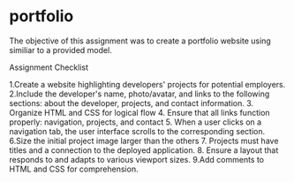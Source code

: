 # portfolio
The objective of this assignment was to create a portfolio website using similiar to a provided model.

Assignment Checklist

1.Create a website highlighting developers' projects for potential employers.
2.Include the developer's name, photo/avatar, and links to the following sections: about the developer, projects, and contact information.
3. Organize HTML and CSS for logical flow
4. Ensure that all links function properly: navigation, projects, and contact
5. When a user clicks on a navigation tab, the user interface scrolls to the corresponding section.
6.Size the initial project image larger than the others
7. Projects must have titles and a connection to the deployed application.
8. Ensure a layout that responds to and adapts to various viewport sizes.
9.Add comments to HTML and CSS for comprehension.

 
